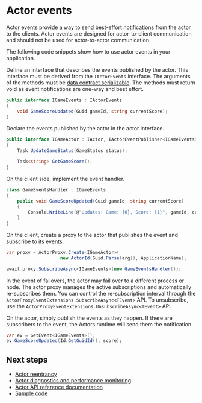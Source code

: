 <properties
   pageTitle="Reliable Actors events | Azure"
   description="Introduction to Events for Service Fabric Reliable Actors."
   services="service-fabric"
   documentationCenter=".net"
   authors="vturecek"
   manager="timlt"
   editor=""/>

<tags
   ms.service="service-fabric"
   ms.devlang="dotnet"
   ms.topic="article"
   ms.tgt_pltfrm="NA"
   ms.workload="NA"
   ms.date="08/30/2016"
   ms.author="amanbha"/>


# Actor events
Actor events provide a way to send best-effort notifications from the actor to the clients. Actor events are designed for actor-to-client communication and should not be used for actor-to-actor communication.

The following code snippets show how to use actor events in your application.

Define an interface that describes the events published by the actor. This interface must be derived from the `IActorEvents` interface. The arguments of the methods must be [data contract serializable](/documentation/articles/service-fabric-reliable-actors-notes-on-actor-type-serialization/). The methods must return void as event notifications are one-way and best effort.

```csharp
public interface IGameEvents : IActorEvents
{
    void GameScoreUpdated(Guid gameId, string currentScore);
}
```

Declare the events published by the actor in the actor interface.

```csharp
public interface IGameActor : IActor, IActorEventPublisher<IGameEvents>
{
    Task UpdateGameStatus(GameStatus status);

    Task<string> GetGameScore();
}
```

On the client side, implement the event handler.

```csharp
class GameEventsHandler : IGameEvents
{
    public void GameScoreUpdated(Guid gameId, string currentScore)
    {
        Console.WriteLine(@"Updates: Game: {0}, Score: {1}", gameId, currentScore);
    }
}
```

On the client, create a proxy to the actor that publishes the event and subscribe to its events.

```csharp
var proxy = ActorProxy.Create<IGameActor>(
                    new ActorId(Guid.Parse(arg)), ApplicationName);

await proxy.SubscribeAsync<IGameEvents>(new GameEventsHandler());
```

In the event of failovers, the actor may fail over to a different process or node. The actor proxy manages the active subscriptions and automatically re-subscribes them. You can control the re-subscription interval through the `ActorProxyEventExtensions.SubscribeAsync<TEvent>` API. To unsubscribe, use the `ActorProxyEventExtensions.UnsubscribeAsync<TEvent>` API.

On the actor, simply publish the events as they happen. If there are subscribers to the event, the Actors runtime will send them the notification.

```csharp
var ev = GetEvent<IGameEvents>();
ev.GameScoreUpdated(Id.GetGuidId(), score);
```

## Next steps
 - [Actor reentrancy](/documentation/articles/service-fabric-reliable-actors-reentrancy/)
 - [Actor diagnostics and performance monitoring](/documentation/articles/service-fabric-reliable-actors-diagnostics/)
 - [Actor API reference documentation](https://msdn.microsoft.com/zh-cn/library/azure/dn971626.aspx)
 - [Sample code](https://github.com/Azure/servicefabric-samples)
